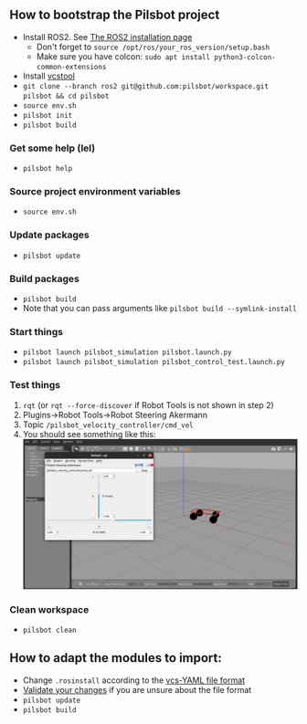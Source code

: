 ## How to bootstrap the Pilsbot project

- Install ROS2. See [The ROS2 installation page](https://index.ros.org/doc/ros2/Installation/)
  - Don't forget to `source /opt/ros/your_ros_version/setup.bash`
  - Make sure you have colcon: `sudo apt install python3-colcon-common-extensions`
- Install [vcstool](https://github.com/dirk-thomas/vcstool)
- `git clone --branch ros2 git@github.com:pilsbot/workspace.git pilsbot && cd pilsbot`
- `source env.sh`
- `pilsbot init`
- `pilsbot build`

### Get some help (lel)

- `pilsbot help`

### Source project environment variables

- `source env.sh`

### Update packages

- `pilsbot update`

### Build packages

- `pilsbot build`
-  Note that you can pass arguments like `pilsbot build --symlink-install`

### Start things

- `pilsbot launch pilsbot_simulation pilsbot.launch.py`
- `pilsbot launch pilsbot_simulation pilsbot_control_test.launch.py`

### Test things
1. `rqt` (or `rqt --force-discover` if Robot Tools is not shown in step 2)
2. Plugins->Robot Tools->Robot Steering Akermann
3. Topic `/pilsbot_velocity_controller/cmd_vel`
4. You should see something like this:
![simulation](img/control_pilsbot_in_simulation.png?raw=true "Simulation")

### Clean workspace

- `pilsbot clean`

## How to adapt the modules to import:

- Change `.rosinstall` according to the [vcs-YAML file format](https://github.com/dirk-thomas/vcstool#exporting-and-importing-sets-of-repositories)
- [Validate your changes](https://github.com/dirk-thomas/vcstool#validate-repositories-file) if you are unsure about the file format
- `pilsbot update`
- `pilsbot build`
